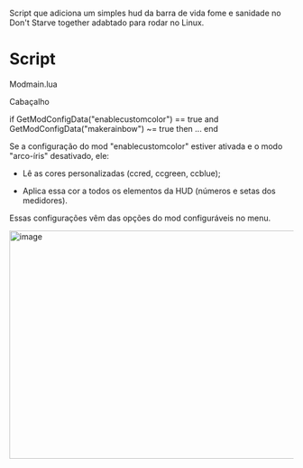 Script que adiciona um simples hud da barra de vida fome e sanidade no Don't Starve together adabtado para rodar no Linux.


# Script
Modmain.lua

Cabaçalho

if GetModConfigData("enablecustomcolor") == true and GetModConfigData("makerainbow") ~= true then
    ...
end

Se a configuração do mod "enablecustomcolor" estiver ativada e o modo "arco-íris" desativado, ele:

- Lê as cores personalizadas (ccred, ccgreen, ccblue);

- Aplica essa cor a todos os elementos da HUD (números e setas dos medidores).

Essas configurações vêm das opções do mod configuráveis no menu.

<img width="852" height="404" alt="image" src="https://github.com/user-attachments/assets/e02fa30c-e7e2-4ff3-8530-c6873d9b3588" />

